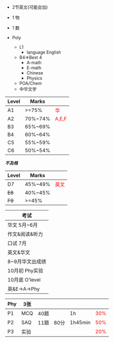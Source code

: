 - 2节英文(可能会加)
- 1 物
- 1 数

- Poly
	- L1
		- language English
	- B4=>Best 4
		- A-math
		- E-math
		- Chinese
		- Physics
	- POA/Chem
	- 中华文学

| Level | Marks   |                                      |
| ----- | ------- | ------------------------------------ |
| A1    | >=75%   | <span style="color:red">华</span>     |
| A2    | 70%~74% | <span style="color:red">A,E,F</span> |
| B3    | 65%~69% |                                      |
| B4    | 60%~64% |                                      |
| C5    | 55%~59% |                                      |
| C6    | 50%~54% |                                      |
***不及格***

| Level  | Marks   |                                   |
| ------ | ------- | --------------------------------- |
| D7     | 45%~49% | <span style="color:red">英文</span> |
| ~~E8~~ | 40%~45% |                                   |
| ~~F9~~ | >=45%   |                                   |

| 考试           |
| ------------ |
| 华文 5月~6月     |
| 作文&阅读&听力     |
| 口试 7月        |
| 英文&华文        |
| 8~9月华文出成绩    |
| 10月初 Phy实验   |
| 10月底 O'level |
| 英&E->A->Phy  |

| Phy | 3张  |     |     |         |                                    |
| --- | --- | --- | --- | ------- | ---------------------------------- |
| P1  | MCQ | 40题 |     | 1h      | <span style="color:red">30%</span> |
| P2  | SAQ | 11题 | 80分 | 1h45min | <span style="color:red">50%</span> |
| P3  | 实验  |     |     |         | <span style="color:red">20%</span> |
